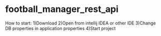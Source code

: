 # football_manager_rest_api
How to start:
1)Download
2)Open from intellij IDEA or other IDE
3)Change DB properties in application properties
4)Start project
